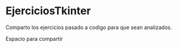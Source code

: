 # EjerciciosTkinter
Comparto los ejercicios pasado a codigo para que sean analizados.

Espacio para compartir